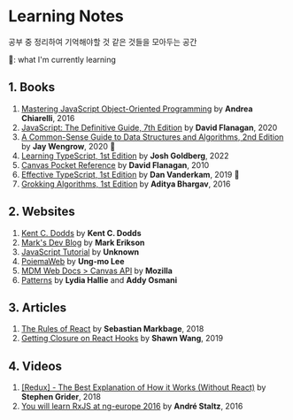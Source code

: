 # Learning Notes

공부 중 정리하여 기억해야할 것 같은 것들을 모아두는 공간

🌱: what I'm currently learning

## 1. Books

  1. [Mastering JavaScript Object-Oriented Programming](books/Mastering%20JavaScript%20Object-Oriented%20Programming) by **Andrea Chiarelli**, 2016
  1. [JavaScript: The Definitive Guide, 7th Edition](books/JavaScript-The%20Definitive%20Guide%2C%207th%20Edition) by **David Flanagan**, 2020
  1. [A Common-Sense Guide to Data Structures and Algorithms, 2nd Edition](books/A%20Common-Sense%20Guide%20to%20Data%20Structures%20and%20Algorithms%2C%202nd%20Edition) by **Jay Wengrow**, 2020 🌱
  1. [Learning TypeScript, 1st Edition](books/Learning%20TypeScript/) by **Josh Goldberg**, 2022
  1. [Canvas Pocket Reference](books/Canvas%20Pocket%20Reference/) by **David Flanagan**, 2010
  1. [Effective TypeScript, 1st Edition](books/Effective%20TypeScript/) by **Dan Vanderkam**, 2019 🌱
  1. [Grokking Algorithms, 1st Edition](books/Grokking%20Algorithms/) by **Aditya Bhargav**, 2016

## 2. Websites

1. [Kent C. Dodds](websites/Kent%20C.%20Dodds) by **Kent C. Dodds**
1. [Mark's Dev Blog](websites/Mark's%20Dev%20Blog) by **Mark Erikson**
1. [JavaScript Tutorial](websites/JavaScript-Tutorial) by **Unknown**
1. [PoiemaWeb](websites/PoiemaWeb) by **Ung-mo Lee**
1. [MDM Web Docs > Canvas API](websites/MDN%20Web%20Docs/Canvas%20API) by **Mozilla**
1. [Patterns](websites/Petterns) by **Lydia Hallie** and **Addy Osmani**

## 3. Articles

1. [The Rules of React](articles/The%20Rules%20of%20React.md) by **Sebastian Markbage**, 2018
1. [Getting Closure on React Hooks](articles/Getting%20Closure%20on%20React%20Hooks.md) by **Shawn Wang**, 2019

## 4. Videos

1. [[Redux] - The Best Explanation of How it Works (Without React)](videos/[Redux]%20-%20The%20Best%20Explanation%20of%20How%20it%20Works) by **Stephen Grider**, 2018
1. [You will learn RxJS at ng-europe 2016](videos/You%20will%20learn%20RxJS%20at%20ng-europe%202016/) by **André Staltz**, 2016
